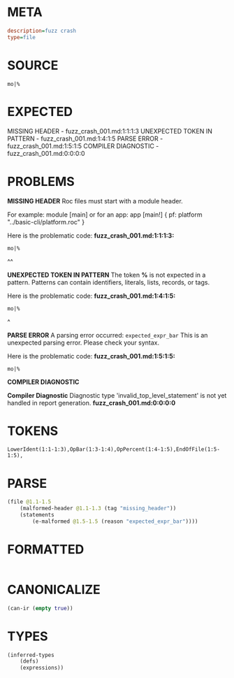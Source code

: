 # META
~~~ini
description=fuzz crash
type=file
~~~
# SOURCE
~~~roc
mo|%
~~~
# EXPECTED
MISSING HEADER - fuzz_crash_001.md:1:1:1:3
UNEXPECTED TOKEN IN PATTERN - fuzz_crash_001.md:1:4:1:5
PARSE ERROR - fuzz_crash_001.md:1:5:1:5
COMPILER DIAGNOSTIC - fuzz_crash_001.md:0:0:0:0
# PROBLEMS
**MISSING HEADER**
Roc files must start with a module header.

For example:
        module [main]
or for an app:
        app [main!] { pf: platform "../basic-cli/platform.roc" }

Here is the problematic code:
**fuzz_crash_001.md:1:1:1:3:**
```roc
mo|%
```
^^


**UNEXPECTED TOKEN IN PATTERN**
The token **%** is not expected in a pattern.
Patterns can contain identifiers, literals, lists, records, or tags.

Here is the problematic code:
**fuzz_crash_001.md:1:4:1:5:**
```roc
mo|%
```
   ^


**PARSE ERROR**
A parsing error occurred: `expected_expr_bar`
This is an unexpected parsing error. Please check your syntax.

Here is the problematic code:
**fuzz_crash_001.md:1:5:1:5:**
```roc
mo|%
```
    


**COMPILER DIAGNOSTIC**

**Compiler Diagnostic**
Diagnostic type 'invalid_top_level_statement' is not yet handled in report generation.
**fuzz_crash_001.md:0:0:0:0**

# TOKENS
~~~zig
LowerIdent(1:1-1:3),OpBar(1:3-1:4),OpPercent(1:4-1:5),EndOfFile(1:5-1:5),
~~~
# PARSE
~~~clojure
(file @1.1-1.5
	(malformed-header @1.1-1.3 (tag "missing_header"))
	(statements
		(e-malformed @1.5-1.5 (reason "expected_expr_bar"))))
~~~
# FORMATTED
~~~roc

~~~
# CANONICALIZE
~~~clojure
(can-ir (empty true))
~~~
# TYPES
~~~clojure
(inferred-types
	(defs)
	(expressions))
~~~

